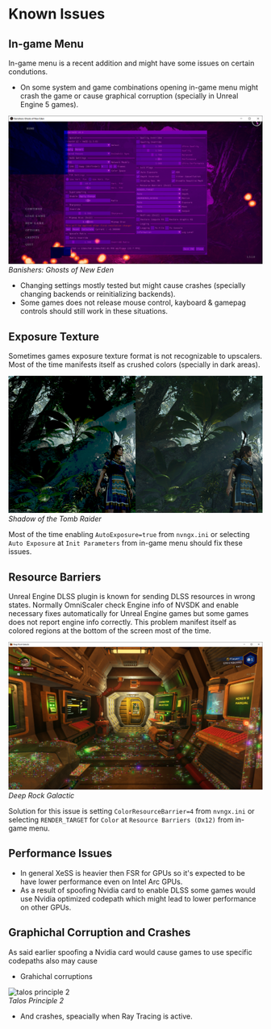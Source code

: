 # Known Issues

## In-game Menu
In-game menu is a recent addition and might have some issues on certain condutions.

* On some system and game combinations opening in-game menu might crash the game or cause graphical corruption (specially in Unreal Engine 5 games).

![Banishers](/images/banishers.png)<br>*Banishers: Ghosts of New Eden*

* Changing settings mostly tested but might cause crashes (specially changing backends or reinitializing backends).
* Some games does not release mouse control, kayboard & gamepag controls should still work in these situations.

## Exposure Texture
Sometimes games exposure texture format is not recognizable to upscalers. Most of the time manifests itself as crushed colors (specially in dark areas). 

![exposure](/images/exposure.png)<br>*Shadow of the Tomb Raider*

Most of the time enabling `AutoExposure=true` from `nvngx.ini` or selecting `Auto Exposure` at `Init Parameters` from in-game menu should fix these issues.

## Resource Barriers
Unreal Engine DLSS plugin is known for sending DLSS resources in wrong states. Normally OmniScaler check Engine info of NVSDK and enable necessary fixes automatically for Unreal Engine games but some games does not report engine info correctly. This problem manifest itself as colored regions at the bottom of the screen most of the time. 

![christmas lights](/images/christmas.png)<br>*Deep Rock Galactic*

Solution for this issue is setting `ColorResourceBarrier=4` from `nvngx.ini` or selecting `RENDER_TARGET` for `Color` at `Resource Barriers (Dx12)` from in-game menu.

## Performance Issues
* In general XeSS is heavier then FSR for GPUs so it's expected to be have lower performance even on Intel Arc GPUs.
* As a result of spoofing Nvidia card to enable DLSS some games would use Nvidia optimized codepath which might lead to lower performance on other GPUs.

## Graphichal Corruption and Crashes
As said earlier spoofing a Nvidia card would cause games to use specific codepaths also may cause

* Grahichal corruptions
  
![talos principle 2](/images/talos.png)<br>*Talos Principle 2*

* And crashes, speacially when Ray Tracing is active.
